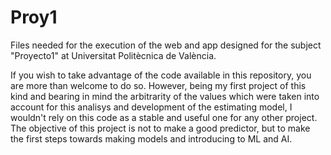 # Proy1
Files needed for the execution of the web and app designed for the subject "Proyecto1" at Universitat Politècnica de València.

If you wish to take advantage of the code available in this repository, you are more than welcome to do so. However, being my first project of this kind and bearing in mind the arbitrarity of the values which were taken into account for this analisys and development of the estimating model, I wouldn't rely on this code as a stable and useful one for any other project.
The objective of this project is not to make a good predictor, but to make the first steps towards making models and introducing to ML and AI.
